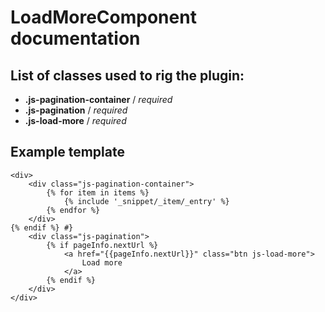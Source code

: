 # LoadMoreComponent documentation

## List of classes used to rig the plugin:

- **.js-pagination-container** / _required_
- **.js-pagination** / _required_
- **.js-load-more** / _required_

## Example template

```twig
<div>
    <div class="js-pagination-container">
        {% for item in items %}
            {% include '_snippet/_item/_entry' %}
        {% endfor %}
    </div>                                                                                                                                                                                                                                                          {% endif %} #}
    <div class="js-pagination">
        {% if pageInfo.nextUrl %}
            <a href="{{pageInfo.nextUrl}}" class="btn js-load-more">
                Load more
            </a>
        {% endif %}
    </div>
</div>
```
